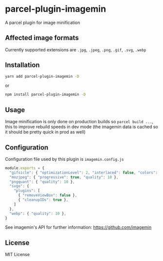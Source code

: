 # parcel-plugin-imagemin
A parcel plugin for image minification

## Affected image formats
Currently supported extensions are `.jpg`, `.jpeg`, `.png`, `.gif`, `.svg`, `.webp`

## Installation
```bash
yarn add parcel-plugin-imagemin -D
```
or
```bash
npm install parcel-plugin-imagemin -D
```

## Usage
Image minification is only done on production builds so `parcel build ...`, this to improve rebuild speeds in dev mode (the imagemin data is cached so it should be pretty quick in prod as well)

## Configuration
Configuration file used by this plugin is `imagemin.config.js`
```Javascript
module.exports = {
  "gifsicle": { "optimizationLevel": 2, "interlaced": false, "colors": 10 },
  "mozjpeg": { "progressive": true, "quality": 10 },
  "pngquant": { "quality": 10 },
  "svgo": {
    "plugins": [
      { "removeViewBox": false },
      { "cleanupIDs": true },
    ]
  },
  "webp": { "quality": 10 },
}

```
See imagemin's API for further information: https://github.com/imagemin

## License
MIT License
